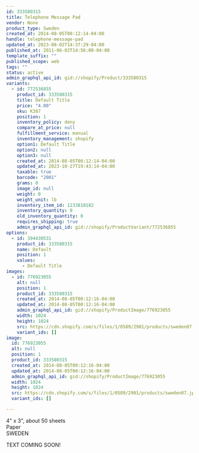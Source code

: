 ```yaml
---
id: 333580315
title: Telephone Message Pad
vendor: None
product_type: Sweden
created_at: 2014-08-05T00:12:14-04:00
handle: telephone-message-pad
updated_at: 2023-08-02T14:37:29-04:00
published_at: 2011-06-02T14:56:00-04:00
template_suffix: ""
published_scope: web
tags: ""
status: active
admin_graphql_api_id: gid://shopify/Product/333580315
variants:
  - id: 772536855
    product_id: 333580315
    title: Default Title
    price: "4.00"
    sku: K387
    position: 1
    inventory_policy: deny
    compare_at_price: null
    fulfillment_service: manual
    inventory_management: shopify
    option1: Default Title
    option2: null
    option3: null
    created_at: 2014-08-05T00:12:14-04:00
    updated_at: 2023-10-27T19:43:14-04:00
    taxable: true
    barcode: "2001"
    grams: 0
    image_id: null
    weight: 0
    weight_unit: lb
    inventory_item_id: 1233810182
    inventory_quantity: 0
    old_inventory_quantity: 0
    requires_shipping: true
    admin_graphql_api_id: gid://shopify/ProductVariant/772536855
options:
  - id: 394430531
    product_id: 333580315
    name: Default
    position: 1
    values:
      - Default Title
images:
  - id: 776923055
    alt: null
    position: 1
    product_id: 333580315
    created_at: 2014-08-05T00:12:16-04:00
    updated_at: 2014-08-05T00:12:16-04:00
    admin_graphql_api_id: gid://shopify/ProductImage/776923055
    width: 1024
    height: 1024
    src: https://cdn.shopify.com/s/files/1/0589/2901/products/sweden07.jpeg?v=1407211936
    variant_ids: []
image:
  id: 776923055
  alt: null
  position: 1
  product_id: 333580315
  created_at: 2014-08-05T00:12:16-04:00
  updated_at: 2014-08-05T00:12:16-04:00
  admin_graphql_api_id: gid://shopify/ProductImage/776923055
  width: 1024
  height: 1024
  src: https://cdn.shopify.com/s/files/1/0589/2901/products/sweden07.jpeg?v=1407211936
  variant_ids: []

---
```


4" x 3", about 50 sheets  
Paper  
SWEDEN

TEXT COMING SOON!